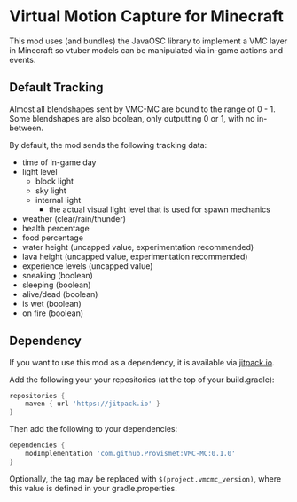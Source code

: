 # Virtual Motion Capture for Minecraft
This mod uses (and bundles) the JavaOSC library to implement a VMC layer in Minecraft so vtuber models can be manipulated via in-game actions and events.

## Default Tracking
Almost all blendshapes sent by VMC-MC are bound to the range of 0 - 1. Some blendshapes are also boolean, only outputting 0 or 1, with no in-between.

By default, the mod sends the following tracking data:
- time of in-game day
- light level
    - block light
    - sky light
    - internal light
        - the actual visual light level that is used for spawn mechanics
- weather (clear/rain/thunder)
- health percentage
- food percentage
- water height (uncapped value, experimentation recommended)
- lava height (uncapped value, experimentation recommended)
- experience levels (uncapped value)
- sneaking (boolean)
- sleeping (boolean)
- alive/dead (boolean)
- is wet (boolean)
- on fire (boolean)

## Dependency
If you want to use this mod as a dependency, it is available via [jitpack.io](https://jitpack.io/#Provismet/VMC-MC/).

Add the following your your repositories (at the top of your build.gradle):
```gradle
repositories {
    maven { url 'https://jitpack.io' }
}
```

Then add the following to your dependencies:
```gradle
dependencies {
    modImplementation 'com.github.Provismet:VMC-MC:0.1.0'
}
```
Optionally, the tag may be replaced with `$(project.vmcmc_version)`, where this value is defined in your gradle.properties.

